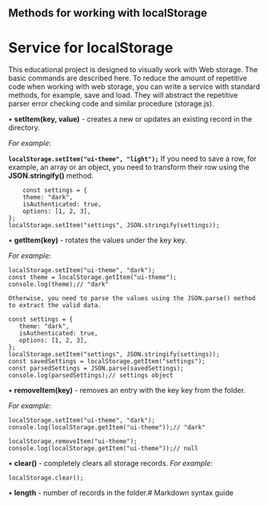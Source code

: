 ## Methods for working with localStorage
# Service for localStorage
This educational project is designed to visually work with Web storage. The basic commands are described here. To reduce the amount of repetitive code when working with web storage, you can write a service with standard methods, for example, save and load. They will abstract the repetitive parser error checking code and similar procedure (storage.js).

• **setItem(key, value)** - creates a new or updates an existing record in the directory.

_For example_:

**```localStorage.setItem("ui-theme", "light");```**
If you need to save a row, for example, an array or an object, you need to
transform their row using the **JSON.stringify()** method.
``` 
    const settings = {
    theme: "dark",
    isAuthenticated: true,
    options: [1, 2, 3],
};
localStorage.setItem("settings", JSON.stringify(settings));
```

• **getItem(key)** - rotates the values under the key key.

_For example:_
```
localStorage.setItem("ui-theme", "dark");
const theme = localStorage.getItem("ui-theme");
console.log(theme);// "dark"

Otherwise, you need to parse the values using the JSON.parse() method to extract the valid data.

const settings = {
   theme: "dark",
   isAuthenticated: true,
   options: [1, 2, 3],
};
localStorage.setItem("settings", JSON.stringify(settings));
const savedSettings = localStorage.getItem("settings");
const parsedSettings = JSON.parse(savedSettings);
console.log(parsedSettings);// settings object
```
• **removeItem(key)** - removes an entry with the key key from the folder.

_For example:_
```
localStorage.setItem("ui-theme", "dark");
console.log(localStorage.getItem("ui-theme"));// "dark"

localStorage.removeItem("ui-theme");
console.log(localStorage.getItem("ui-theme"));// null
```
• **clear()** - completely clears all storage records.
_For example:_
```
localStorage.clear();
```
• **length** - number of records in the folder.# Markdown syntax guide
